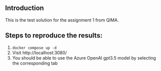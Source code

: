 ## Introduction
This is the test solution for the assignment 1 from QIMA.

## Steps to reproduce the results:
1. `docker compose up -d`
2. Visit http://localhost:3080/
3. You should be able to use the Azure OpenAI gpt3.5 model by selecting the corresponding tab